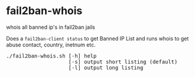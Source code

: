 # fail2ban-whois
whois all banned ip's in fail2ban jails

Does a <code>fail2ban-client status</code> to get Banned IP List and runs whois to get abuse contact, country, inetnum etc.

<pre>
./fail2ban-whois.sh [-h] help
                    [-s] output short listing (default)
                    [-l] output long listing
</pre>
